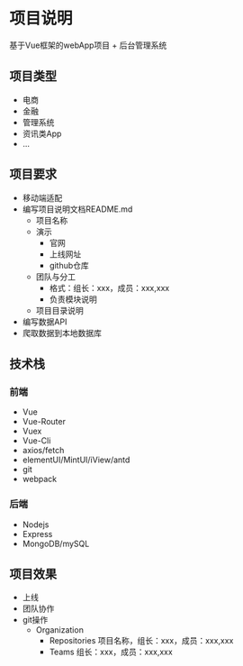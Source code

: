 # 项目说明

基于Vue框架的webApp项目 + 后台管理系统

## 项目类型
* 电商
* 金融
* 管理系统
* 资讯类App
* ...

## 项目要求
* 移动端适配
* 编写项目说明文档README.md
    * 项目名称
    * 演示
        * 官网
        * 上线网址
        * github仓库
    * 团队与分工
        * 格式：组长：xxx，成员：xxx,xxx
        * 负责模块说明
    * 项目目录说明
* 编写数据API
* 爬取数据到本地数据库

## 技术栈

### 前端
* Vue
* Vue-Router
* Vuex
* Vue-Cli
* axios/fetch
* elementUI/MintUI/iView/antd
* git
* webpack

### 后端
* Nodejs
* Express
* MongoDB/mySQL


## 项目效果
* 上线
* 团队协作
* git操作
    * Organization
        * Repositories
            项目名称，组长：xxx，成员：xxx,xxx
        * Teams
            组长：xxx，成员：xxx,xxx